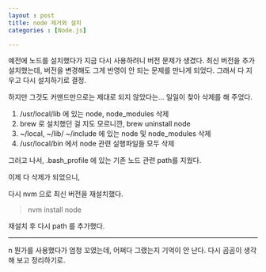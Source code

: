 ```yaml
---
layout : post
title: node 제거와 설치
categories : [Node.js]

---
```




예전에 노드를 설치했다가 지금 다시 사용하려니 버전 문제가 생겼다.
최신 버전을 추가 설치했는데, 버전을 변경해도 그게 반영이 안 되는 문제를 만나게 되었다. 그래서 다 지우고 다시 설치하기로 결정.

하지만 그것도 커맨드만으로는 제대로 되지 않았다는...  일일이 찾아 삭제를 해 주었다.

1. /usr/local/lib 에 있는 node, node_modules 삭제
2. brew 로 설치했던 걸 지도 모르니깐, brew  uninstall node
3. ~/local, ~/lib/  ~/include 에 있는  node 및 node_modules 삭제
4.  /usr/local/bin 에서 node 관련 실행파일들 모두 삭제

그러고 나서, .bash_profile 에 있는 기존 노드 관련 path를 지웠다.


이제 다 삭제가 되었으니,

다시 nvm 으로 최신 버전을 재설치했다. 
>nvm install node


재설치 후 다시 path 를 추가했다.



-----------------
n 뭔가를 사용했다가 엄청 꼬였는데, 어쩌다 그랬는지 기억이 안 난다. 다시 곰곰이 생각해 보고 정리하기로.
